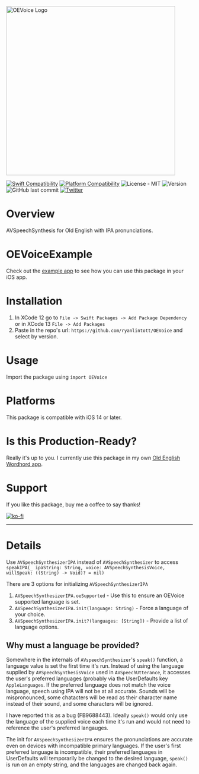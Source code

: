 <img width="456" alt="OEVoice Logo" src="https://user-images.githubusercontent.com/2143656/150425538-49cbe98a-75de-4f23-8969-90d5b0784fb2.png">

[![Swift Compatibility](https://img.shields.io/endpoint?url=https%3A%2F%2Fswiftpackageindex.com%2Fapi%2Fpackages%2Fryanlintott%2FOEVoice%2Fbadge%3Ftype%3Dswift-versions)](https://swiftpackageindex.com/ryanlintott/OEVoice)
[![Platform Compatibility](https://img.shields.io/endpoint?url=https%3A%2F%2Fswiftpackageindex.com%2Fapi%2Fpackages%2Fryanlintott%2FOEVoice%2Fbadge%3Ftype%3Dplatforms)](https://swiftpackageindex.com/ryanlintott/OEVoice)
![License - MIT](https://img.shields.io/github/license/ryanlintott/OEVoice)
![Version](https://img.shields.io/github/v/tag/ryanlintott/OEVoice?label=version)
![GitHub last commit](https://img.shields.io/github/last-commit/ryanlintott/OEVoice)
[![Twitter](https://img.shields.io/badge/twitter-@ryanlintott-blue.svg?style=flat)](http://twitter.com/ryanlintott)

# Overview
AVSpeechSynthesis for Old English with IPA pronunciations.

# OEVoiceExample
Check out the [example app](https://github.com/ryanlintott/OEVoiceExample) to see how you can use this package in your iOS app.

# Installation
1. In XCode 12 go to `File -> Swift Packages -> Add Package Dependency` or in XCode 13 `File -> Add Packages`
2. Paste in the repo's url: `https://github.com/ryanlintott/OEVoice` and select by version.

# Usage
Import the package using `import OEVoice`

# Platforms
This package is compatible with iOS 14 or later.

# Is this Production-Ready?
Really it's up to you. I currently use this package in my own [Old English Wordhord app](https://oldenglishwordhord.com/app).

# Support
If you like this package, buy me a coffee to say thanks!

[![ko-fi](https://ko-fi.com/img/githubbutton_sm.svg)](https://ko-fi.com/X7X04PU6T)

- - -
# Details
Use
`AVSpeechSynthesizerIPA`
instead of
`AVSpeechSynthesizer`
to access
`speakIPA(_ ipaString: String, voice: AVSpeechSynthesisVoice, willSpeak: ((String) -> Void)? = nil)`

There are 3 options for initializing `AVSpeechSynthesizerIPA`
1. `AVSpeechSynthesizerIPA.oeSupported` - Use this to ensure an OEVoice supported language is set.
2. `AVSpeechSynthesizerIPA.init(language: String)` - Force a language of your choice.
3. `AVSpeechSynthesizerIPA.init?(languages: [String])` - Provide a list of language options.

## Why must a language be provided?
Somewhere in the internals of `AVspeechSynthesizer`'s `speak()` function, a language value is set the first time it's run. Instead of using the language supplied by `AVSpeechSynthesisVoice` used in `AVSpeechUtterance`, it accesses the user's preferred languages (probably via the UserDefaults key `AppleLanguages`. If the preferred language does not match the voice language, speech using IPA will not be at all accurate. Sounds will be mispronounced, some chatacters will be read as their character name instead of their sound, and some characters will be ignored.

I have reported this as a bug (FB9688443). Ideally `speak()` would only use the language of the supplied voice each time it's run and would not need to reference the user's preferred langauges.

The init for `AVspeechSynthesizerIPA` ensures the pronunciations are accurate even on devices with incompatible primary languages. If the user's first preferred language is incompatible, their preferred languages in UserDefaults will temporarily be changed to the desired language, `speak()` is run on an empty string, and the languages are changed back again.
